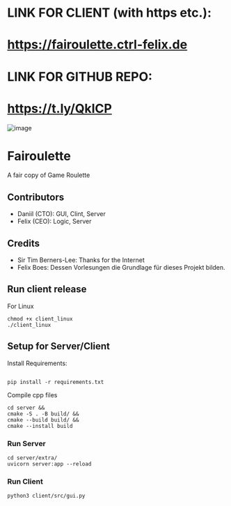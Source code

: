 # LINK FOR CLIENT (with https etc.): 
# https://fairoulette.ctrl-felix.de

# LINK FOR GITHUB REPO:
# https://t.ly/QkICP
![image](https://github.com/PerfilevDD/fairoulette/assets/40623804/a28d46f7-bbaa-49de-bb69-ed155a8a0b70)


# Fairoulette

A fair copy of Game Roulette

## Contributors

- Daniil (CTO): GUI, Clint, Server
- Felix (CEO): Logic, Server

## Credits
- Sir Tim Berners-Lee: Thanks for the Internet
- Felix Boes: Dessen Vorlesungen die Grundlage für dieses Projekt bilden.

## Run client release
For Linux
```shell
chmod +x client_linux
./client_linux
```


## Setup for Server/Client
Install Requirements:
```shell

pip install -r requirements.txt
```
Compile cpp files
```shell
cd server &&
cmake -S . -B build/ &&
cmake --build build/ &&
cmake --install build
```

### Run Server
```shell
cd server/extra/
uvicorn server:app --reload
```

### Run Client
`python3 client/src/gui.py`




